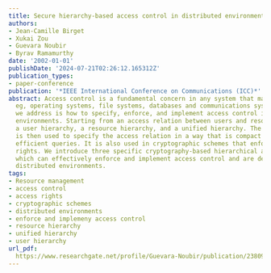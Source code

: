 ```yaml
---
title: Secure hierarchy-based access control in distributed environments
authors:
- Jean-Camille Birget
- Xukai Zou
- Guevara Noubir
- Byrav Ramamurthy
date: '2002-01-01'
publishDate: '2024-07-21T02:26:12.165312Z'
publication_types:
- paper-conference
publication: '*IEEE International Conference on Communications (ICC)*'
abstract: Access control is a fundamental concern in any system that manages resources,
  eg, operating systems, file systems, databases and communications systems. The problem
  we address is how to specify, enforce, and implement access control in distributed
  environments. Starting from an access relation between users and resources, we derive
  a user hierarchy, a resource hierarchy, and a unified hierarchy. The unified hierarchy
  is then used to specify the access relation in a way that is compact and that allows
  efficient queries. It is also used in cryptographic schemes that enforce access
  rights. We introduce three specific cryptography-based hierarchical access schemes,
  which can effectively enforce and implement access control and are designed for
  distributed environments.
tags:
- Resource management
- access control
- access rights
- cryptographic schemes
- distributed environments
- enforce and implemeny access control
- resource hierarchy
- unified hierarchy
- user hierarchy
url_pdf: 
  https://www.researchgate.net/profile/Guevara-Noubir/publication/238093697_Secure_hierarchy-based_access_control_in_distributed_envi_ronments/links/0c9605283bebb03c99000000/Secure-hierarchy-based-access-control-in-distributed-envi-ronments.pdf
---
```

